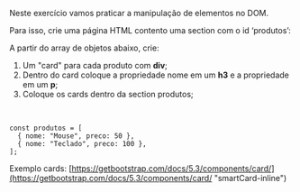Neste exercício vamos praticar a manipulação de elementos no DOM.

Para isso, crie uma página HTML contento uma section com o id ‘produtos’: _<section id="produtos">_

A partir do array de objetos abaixo, crie:

1. Um "card" para cada produto com **div**;
2. Dentro do card coloque a propriedade nome em um **h3** e a propriedade em um **p**;
3. Coloque os cards dentro da section produtos;

‌

```
const produtos = [
  { nome: "Mouse", preco: 50 },
  { nome: "Teclado", preco: 100 },
];
```

Exemplo cards: [https://getbootstrap.com/docs/5.3/components/card/](https://getbootstrap.com/docs/5.3/components/card/ "smartCard-inline")
